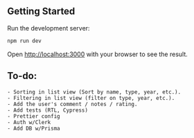 ## Getting Started

Run the development server:

```bash
npm run dev
```

Open [http://localhost:3000](http://localhost:3000) with your browser to see the result.

## To-do:

```
- Sorting in list view (Sort by name, type, year, etc.).
- Filtering in list view (filter on type, year, etc.).
- Add the user's comment / notes / rating.
- Add tests (RTL, Cypress)
- Prettier config
- Auth w/Clerk
- Add DB w/Prisma
```
